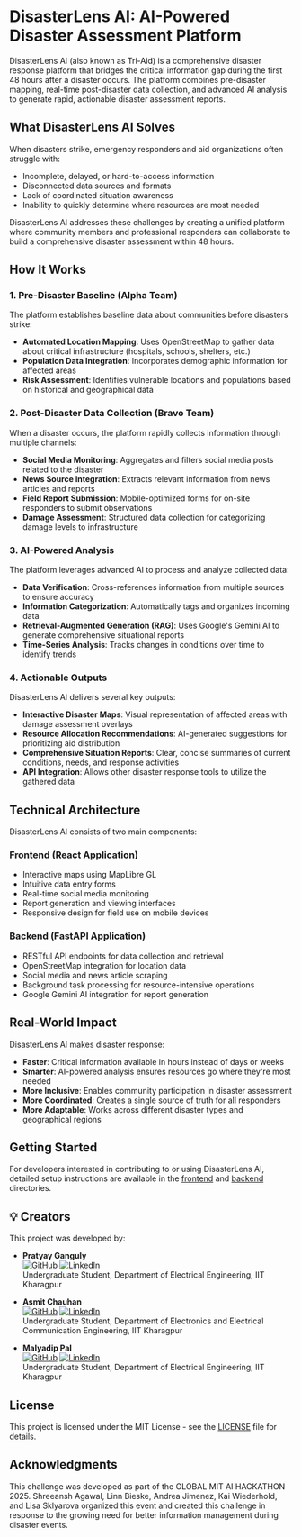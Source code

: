 # DisasterLens AI: AI-Powered Disaster Assessment Platform

DisasterLens AI (also known as Tri-Aid) is a comprehensive disaster response platform that bridges the critical information gap during the first 48 hours after a disaster occurs. The platform combines pre-disaster mapping, real-time post-disaster data collection, and advanced AI analysis to generate rapid, actionable disaster assessment reports.

<!-- ![DisasterLens AI Platform](https://via.placeholder.com/800x400?text=DisasterLens+AI+Platform) -->

## What DisasterLens AI Solves

When disasters strike, emergency responders and aid organizations often struggle with:
- Incomplete, delayed, or hard-to-access information
- Disconnected data sources and formats
- Lack of coordinated situation awareness
- Inability to quickly determine where resources are most needed

DisasterLens AI addresses these challenges by creating a unified platform where community members and professional responders can collaborate to build a comprehensive disaster assessment within 48 hours.

## How It Works

### 1. Pre-Disaster Baseline (Alpha Team)

The platform establishes baseline data about communities before disasters strike:

- **Automated Location Mapping**: Uses OpenStreetMap to gather data about critical infrastructure (hospitals, schools, shelters, etc.)
- **Population Data Integration**: Incorporates demographic information for affected areas
- **Risk Assessment**: Identifies vulnerable locations and populations based on historical and geographical data

### 2. Post-Disaster Data Collection (Bravo Team)

When a disaster occurs, the platform rapidly collects information through multiple channels:

- **Social Media Monitoring**: Aggregates and filters social media posts related to the disaster
- **News Source Integration**: Extracts relevant information from news articles and reports
- **Field Report Submission**: Mobile-optimized forms for on-site responders to submit observations
- **Damage Assessment**: Structured data collection for categorizing damage levels to infrastructure

### 3. AI-Powered Analysis

The platform leverages advanced AI to process and analyze collected data:

- **Data Verification**: Cross-references information from multiple sources to ensure accuracy
- **Information Categorization**: Automatically tags and organizes incoming data
- **Retrieval-Augmented Generation (RAG)**: Uses Google's Gemini AI to generate comprehensive situational reports
- **Time-Series Analysis**: Tracks changes in conditions over time to identify trends

### 4. Actionable Outputs

DisasterLens AI delivers several key outputs:

- **Interactive Disaster Maps**: Visual representation of affected areas with damage assessment overlays
- **Resource Allocation Recommendations**: AI-generated suggestions for prioritizing aid distribution
- **Comprehensive Situation Reports**: Clear, concise summaries of current conditions, needs, and response activities
- **API Integration**: Allows other disaster response tools to utilize the gathered data

## Technical Architecture

DisasterLens AI consists of two main components:

### Frontend (React Application)
- Interactive maps using MapLibre GL
- Intuitive data entry forms
- Real-time social media monitoring
- Report generation and viewing interfaces
- Responsive design for field use on mobile devices

### Backend (FastAPI Application)
- RESTful API endpoints for data collection and retrieval
- OpenStreetMap integration for location data
- Social media and news article scraping
- Background task processing for resource-intensive operations
- Google Gemini AI integration for report generation

## Real-World Impact

DisasterLens AI makes disaster response:

- **Faster**: Critical information available in hours instead of days or weeks
- **Smarter**: AI-powered analysis ensures resources go where they're most needed
- **More Inclusive**: Enables community participation in disaster assessment
- **More Coordinated**: Creates a single source of truth for all responders
- **More Adaptable**: Works across different disaster types and geographical regions

## Getting Started

For developers interested in contributing to or using DisasterLens AI, detailed setup instructions are available in the [frontend](/frontend/README.md) and [backend](/backend/README.md) directories.

## 💡 Creators
This project was developed by:

- **Pratyay Ganguly**  
  [![GitHub](https://img.shields.io/badge/GitHub-%2312100E.svg?logo=github&logoColor=white)](https://github.com/drcocktail) [![LinkedIn](https://img.shields.io/badge/LinkedIn-%230A66C2.svg?logo=linkedin&logoColor=white)](https://www.linkedin.com/in/pratyayganguly/)  
  Undergraduate Student, Department of Electrical Engineering, IIT Kharagpur
  
- **Asmit Chauhan**  
  [![GitHub](https://img.shields.io/badge/GitHub-%2312100E.svg?logo=github&logoColor=white)](https://github.com/RocketFuel810) [![LinkedIn](https://img.shields.io/badge/LinkedIn-%230A66C2.svg?logo=linkedin&logoColor=white)](https://www.linkedin.com/in/asmit-chauhan-2606612a8/)  
  Undergraduate Student, Department of Electronics and Electrical Communication Engineering, IIT Kharagpur 

- **Malyadip Pal**  
  [![GitHub](https://img.shields.io/badge/GitHub-%2312100E.svg?logo=github&logoColor=white)](https://github.com/Neural-Knight) [![LinkedIn](https://img.shields.io/badge/LinkedIn-%230A66C2.svg?logo=linkedin&logoColor=white)](https://www.linkedin.com/in/malyadip-pal-bb034726a/)  
  Undergraduate Student, Department of Electrical Engineering, IIT Kharagpur

## License

This project is licensed under the MIT License - see the [LICENSE](/LICENSE) file for details.

## Acknowledgments

This challenge was developed as part of the GLOBAL MIT AI HACKATHON 2025. Shreeansh Agawal, Linn Bieske, Andrea Jimenez, Kai Wiederhold, and Lisa Sklyarova organized this event and created this challenge in response to the growing need for better information management during disaster events.
